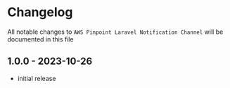 # Changelog

All notable changes to `AWS Pinpoint Laravel Notification Channel` will be documented in this file

## 1.0.0 - 2023-10-26

- initial release
